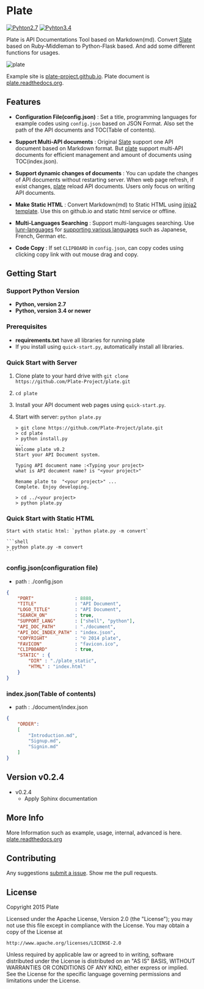 Plate
========
 
[![Pyhton2.7](https://img.shields.io/badge/python-2.7-brightgreen.svg)](https://github.com/Plate-Project/plate)  [![Pyhton3.4](https://img.shields.io/badge/python-3.4-red.svg)](https://github.com/Plate-Project/plate.git)



Plate is API Documentations Tool based on Markdown(md). Convert [Slate](http://tripit.github.io/slate) based on Ruby-Middleman to Python-Flask based. And add some different functions for usages. 
  
![plate](https://farm6.staticflickr.com/5820/21503977290_41beb38dcd_b.jpg)

Example site is [plate-project.github.io](http://plate-project.github.io/). Plate document is [plate.readthedocs.org](http://plate.readthedocs.org/en/latest/index.html).


Features
------------

- **Configuration File(config.json)**
: Set a title, programming languages for example codes using `config.json` based on JSON Format. Also set the path of the API documents and TOC(Table of contents).

- **Support Multi-API documents**
: Original [Slate](http://tripit.github.io/slate) support one API document based on Markdown format. But [plate](https://github.com/Plate-Project/plate) support multi-API documents for efficient management and amount of documents using TOC(index.json).

- **Support dynamic changes of documents**
: You can update the changes of API documents without restarting server. When web page refresh, if exist changes, [plate](https://github.com/Plate-Project/plate) reload API documents. Users only focus on writing API documents.

- **Make Static HTML**
: Convert Markdown(md) to Static HTML using [jinja2 template](http://jinja.pocoo.org/). Use this on github.io and static html service or offline.

- **Multi-Languages Searching**
: Support multi-languages searching. Use [lunr-languages](https://github.com/MihaiValentin/lunr-languages) for [supporting various languages](https://github.com/Plate-Project/plate/wiki/Multi-Language-Search) such as Japanese, French, German etc.

- **Code Copy**
: If set <code>CLIPBOARD</code> in `config.json`, can copy codes using clicking copy link with out mouse drag and copy.

Getting Start
------------------------------

### Support Python Version 
  - **Python, version 2.7**
  - **Python, version 3.4 or newer**

### Prerequisites
 
 - **requirements.txt** have all libraries for running plate
 - If you install using `quick-start.py`, automatically install all libraries.

### Quick Start with Server 

 1. Clone plate to your hard drive with `git clone https://github.com/Plate-Project/plate.git`
 2. `cd plate`
 3. Install your API document web pages using `quick-start.py`.
 4. Start with server: `python plate.py`

    ```shell
    > git clone https://github.com/Plate-Project/plate.git
    > cd plate 
    > python install.py 
    ...
    Welcome plate v0.2
    Start your API Document system.
    
    Typing API document name :<Typing your project>
    what is API document name? is "<your project>"
    
    Rename plate to  "<your project>" ...
    Complete. Enjoy developing.
    
    > cd ../<your project>
    > python plate.py
    ```

### Quick Start with Static HTML 

    Start with static html: `python plate.py -m convert`
    
    ```shell
    > python plate.py -m convert
    ```

### config.json(configuration file)
- path : ./config.json
```json
{
    "PORT"               : 8888,
    "TITLE"              : "API Document", 
    "LOGO_TITLE"         : "API Document",
    "SEARCH_ON"          : true, 
    "SUPPORT_LANG"       : ["shell", "python"],
    "API_DOC_PATH"       : "./document",
    "API_DOC_INDEX_PATH" : "index.json",
    "COPYRIGHT"          : "© 2014 plate",
    "FAVICON"            : "favicon.ico",
    "CLIPBOARD"          : true,
    "STATIC" : {
        "DIR" : "./plate_static",
        "HTML" : "index.html"
    }
}
```

### index.json(Table of contents)
- path : ./document/index.json
```json
{
    "ORDER":
    [
        "Introduction.md",
        "Signup.md",
        "Signin.md"
    ]
}
```

Version v0.2.4
--------------------

- v0.2.4
    - Apply Sphinx documentation


More Info
--------------------
More Information such as example, usage, internal, advanced is here. [plate.readthedocs.org](http://plate.readthedocs.org/en/latest/index.html)



Contributing
--------------------
Any suggestions [submit a issue](https://github.com/Plate-Project/plate/issues).
Show me the pull requests.


License
------------

Copyright 2015 Plate

Licensed under the Apache License, Version 2.0 (the "License");
you may not use this file except in compliance with the License.
You may obtain a copy of the License at

    http://www.apache.org/licenses/LICENSE-2.0

Unless required by applicable law or agreed to in writing, software
distributed under the License is distributed on an "AS IS" BASIS,
WITHOUT WARRANTIES OR CONDITIONS OF ANY KIND, either express or implied.
See the License for the specific language governing permissions and
limitations under the License.

